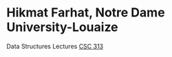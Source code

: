 # Hikmat Farhat, Notre Dame University-Louaize

Data Structures Lectures [CSC 313](https://github.com/hikmatfarhat-ndu/csc313-lectures.git)
<!-- If your are my student this semster below are the links that 
contain information about the courses i am teaching

1. Program Design and Data Abstraction II [CSC213](/csc213/)

1. Theorey of Computation [CSC311](/csc311/)

1. Analysis of Algorithms [CSC325](/csc325/)

1. Operating Systems [CSC414](/csc414/) 
-->
